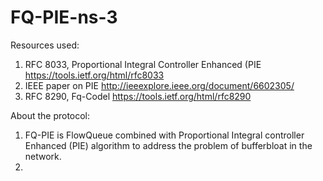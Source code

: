 # FQ-PIE-ns-3


Resources used:
  1. RFC 8033, Proportional Integral Controller Enhanced (PIE  https://tools.ietf.org/html/rfc8033 
  2. IEEE paper on PIE http://ieeexplore.ieee.org/document/6602305/
  3. RFC 8290, Fq-Codel https://tools.ietf.org/html/rfc8290

About the protocol: 
  1. FQ-PIE is FlowQueue combined with Proportional Integral controller Enhanced (PIE) algorithm to address the problem of bufferbloat in the network. 
  2. 
